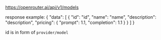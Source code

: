 https://openrouter.ai/api/v1/models

response example:
{
  "data": [
    {
      "id": "id",
      "name": "name",
      "description": "description",
      "pricing": {
        "prompt": 1.1,
        "completion": 1.1
      }
    }
  ]
}

id is in form of `provider/model`
